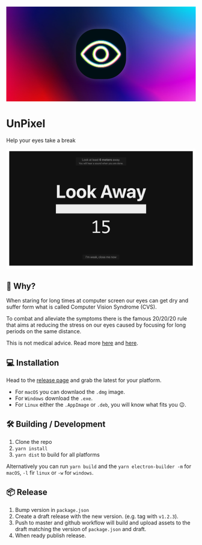![logo](./build/github.jpg)

# UnPixel

Help your eyes take a break

![screenshot](./build/screenshot.png)

## 🤔 Why?

When staring for long times at computer screen our eyes can get dry and suffer form what is called Computer Vision Syndrome (CVS).

To combat and alleviate the symptoms there is the famous 20/20/20 rule that aims at reducing the stress on our eyes caused by focusing for long periods on the same distance.

This is not medical advice. Read more [here](https://en.wikipedia.org/wiki/Computer_vision_syndrome) and [here](https://www.aoa.org/healthy-eyes/eye-and-vision-conditions/computer-vision-syndrome).

## 💻 Installation

Head to the [release page](https://github.com/cupcakearmy/unpixel/releases) and grab the latest for your platform.

- For `macOS` you can downlaod the `.dmg` image.
- For `Windows` download the `.exe`.
- For `Linux` either the `.AppImage` or `.deb`, you will know what fits you 😉.

## 🛠 Building / Development

1. Clone the repo
2. `yarn install`
3. `yarn dist` to build for all platforms

Alternatively you can run `yarn build` and the `yarn electron-builder -m` for `macOS`, `-l` fir `linux` or `-w` for `windows`.

## 📦 Release

1. Bump version in `package.json`
2. Create a draft release with the new version. (e.g. tag with `v1.2.3`).
3. Push to master and github workflow will build and upload assets to the draft matching the version of `package.json` and draft.
4. When ready publish release.

